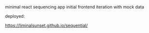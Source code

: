 minimal react sequencing app 
initial frontend iteration
with mock data

deployed:

https://liminalsunset.github.io/sequential/
